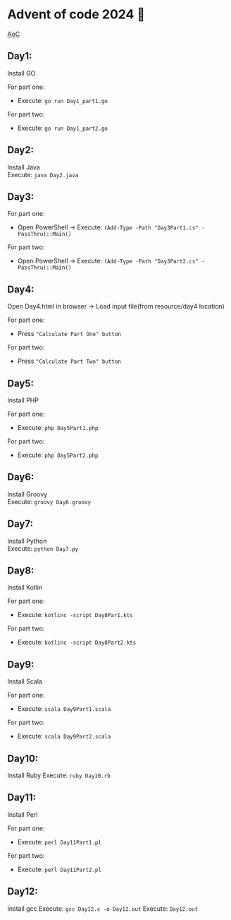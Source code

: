 # Advent of code 2024 🎄

[AoC](https://adventofcode.com/2024)


## **Day1:**  

Install GO  

For part one:  
- Execute: `go run Day1_part1.go`  

For part two:  
- Execute: `go run Day1_part2.go`  


## **Day2:**  
Install Java  
Execute: `java Day2.java`  

## **Day3:**  
For part one:  
- Open PowerShell -> Execute: `(Add-Type -Path "Day3Part1.cs" -PassThru)::Main()`

For part two:  
- Open PowerShell -> Execute: `(Add-Type -Path "Day3Part2.cs" -PassThru)::Main()`  


## **Day4:**  
Open Day4.html in browser -> Load input file(from resource/day4 location)  

For part one:  
- Press `"Calculate Part One" button`  

For part two:  
- Press `"Calculate Part Two" button`  


## **Day5:**  
Install PHP  

For part one:  
- Execute: `php Day5Part1.php`  

For part two:  
- Execute: `php Day5Part2.php`  


## **Day6:**  
Install Groovy  
Execute: `groovy Day6.groovy`  


## **Day7:**  
Install Python  
Execute: `python Day7.py`  


## **Day8:**  
Install Kotlin  

For part one:  
- Execute: `kotlinc -script Day8Par1.kts`  

For part two:  
- Execute: `kotlinc -script Day8Part2.kts`  


## **Day9:**  
Install Scala

For part one:  
- Execute: `scala Day9Part1.scala`  

For part two:  
- Execute: `scala Day9Part2.scala`  


## **Day10:**  
Install Ruby
Execute: `ruby Day10.rb`


## **Day11:**  
Install Perl

For part one:  
- Execute: `perl Day11Part1.pl`  

For part two:  
- Execute: `perl Day11Part2.pl` 


## **Day12:**  
Install gcc
Execute: `gcc Day12.c -o Day12.out`
Execute: `Day12.out`